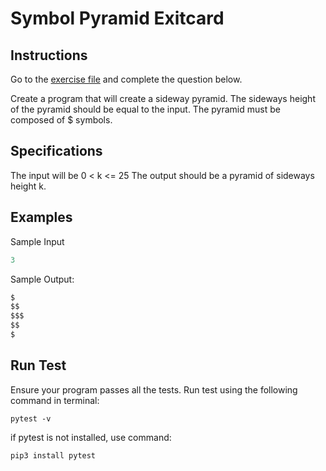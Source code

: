 # Symbol Pyramid Exitcard
## Instructions

Go to the [exercise file](exercise.py) and complete the question below.

Create a program that will create a sideway pyramid. The sideways height of the pyramid should be equal
to the input. The pyramid must be composed of $ symbols.
## Specifications
The input will be 0 < k <= 25
The output should be a pyramid of sideways height k.
## Examples
Sample Input
```Python
3
```

Sample Output:
```Python
$
$$
$$$
$$
$
```
## Run Test
Ensure your program passes all the tests. Run test using the following command in terminal:
```
pytest -v
```
if pytest is not installed, use command:
```
pip3 install pytest
```
